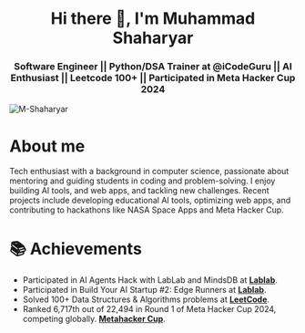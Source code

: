 <h1 align="center">Hi there 👋, I'm Muhammad Shaharyar</h1>
<h3 align="center">Software Engineer || Python/DSA Trainer at @iCodeGuru || AI Enthusiast || Leetcode 100+ || Participated in Meta Hacker Cup 2024  </h3>

<p align="left"> <img src="https://komarev.com/ghpvc/?username=M-Shaharyar&label=Profile%20views&color=0e75b6&style=flat" alt="M-Shaharyar" /> </p>

# About me
<p>Tech enthusiast with a background in computer science, passionate about mentoring and guiding students in coding and problem-solving. I enjoy building AI tools, and web apps, and tackling new challenges. Recent projects include developing educational AI tools, optimizing web apps, and contributing to hackathons like NASA Space Apps and Meta Hacker Cup.</p>


# 📚 Achievements
* Participated in AI Agents Hack with LabLab and MindsDB at **[Lablab](https://lablab.ai/u/@Shaharyar/cm17rxh67000qof2jvljg224k)**.
* Participated in Build Your AI Startup #2: Edge Runners at **[Lablab](https://lablab.ai/u/@Shaharyar/cm1j30fye0030sqp2v4oxjo8o)**.
* Solved 100+ Data Structures & Algorithms problems at **[LeetCode](https://leetcode.com/u/M_Shaharyar/)**.
* Ranked 6,717th out of 22,494 in Round 1 of Meta Hacker Cup 2024, competing globally. **[Metahacker Cup](https://www.facebook.com/codingcompetitions/hacker-cup/2024/certificate/5682615305096313?source=facebook)**.
